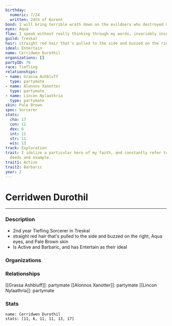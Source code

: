 ```yaml
---
birthday:
  numeric: 7/24
  written: 24th of Korent
bond: I will bring terrible wrath down on the evildoers who destroyed my homeland.
eyes: Aqua
flaw: I speak without really thinking through my words, invariably insulting others.
guild: Treskal
hair: straight red hair that's pulled to the side and buzzed on the right
ideal: Entertain
name: Cerridwen Durothil
organizations: []
partyID: 76
race: Tiefling
relationships:
- name: Grassa Ashbluff
  type: partymate
- name: Alonnos Xanotter
  type: partymate
- name: Lincon Nylaathria
  type: partymate
skin: Pale Brown
spec: Sorcerer
stats:
  cha: 17
  con: 11
  dex: 6
  int: 11
  str: 11
  wis: 13
track: Exploration
trait: I idolize a particular hero of my faith, and constantly refer to that person's
  deeds and example.
trait1: Active
trait2: Barbaric
year: 2
---
```

# Cerridwen Durothil
---
### Description
- 2nd year Tiefling Sorcerer in Treskal
- straight red hair that's pulled to the side and buzzed on the right, Aqua eyes, and Pale Brown skin
- Is Active and Barbaric, and has Entertain as their ideal

### Organizations
### Relationships
[[Grassa Ashbluff]]: partymate
[[Alonnos Xanotter]]: partymate
[[Lincon Nylaathria]]: partymate
### Stats
```statblock
name: Cerridwen Durothil
stats: [11, 6, 11, 11, 13, 17]
```